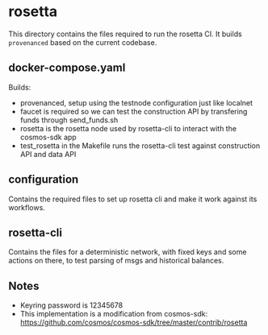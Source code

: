 # rosetta

This directory contains the files required to run the rosetta CI. It builds `provenanced` based on the current codebase.

## docker-compose.yaml

Builds:

- provenanced, setup using the testnode configuration just like localnet
- faucet is required so we can test the construction API by transfering funds through send_funds.sh
- rosetta is the rosetta node used by rosetta-cli to interact with the cosmos-sdk app
- test_rosetta in the Makefile runs the rosetta-cli test against construction API and data API

## configuration

Contains the required files to set up rosetta cli and make it work against its workflows.

## rosetta-cli

Contains the files for a deterministic network, with fixed keys and some actions on there, to test parsing of msgs and historical balances.

## Notes

- Keyring password is 12345678
- This implementation is a modification from cosmos-sdk: https://github.com/cosmos/cosmos-sdk/tree/master/contrib/rosetta
